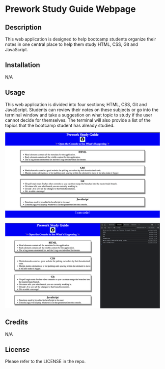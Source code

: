 # Prework Study Guide Webpage

## Description

This web application is designed to help bootcamp students organize their notes in one central place to help them study HTML, CSS, Git and JavaScript. 

## Installation

N/A

## Usage

This web application is divided into four sections; HTML, CSS, Git and JavaScript. Students can review their notes on these subjects or go into the terminal window and take a suggestion on what topic to study if the user cannot decide for themselves. The terminal will also provide a list of the topics that the bootcamp student has already studied. 

![image of the webpage](assets/images/Screen%20Shot%202022-11-18%20at%2012.09.37%20PM.png)

![image of the webpage with the terminal window](assets/images/Screen%20Shot%202022-11-18%20at%2012.09.56%20PM.png)

## Credits

N/A

## License

Please refer to the LICENSE in the repo.
